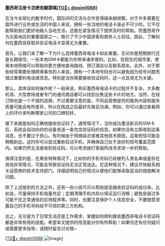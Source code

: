 **墨西哥注册卡怎麽收驗證碼[[TG💪+ @esim1088](https://t.me/s/esim1088)]**

在当今全球化的数字时代，国际间的交流与合作变得越来越频繁。对于许多需要在国外进行业务或生活的中国人来说，拥有一张当地的电话卡是必不可少的。它不仅能帮助我们更好地融入当地生活，还能在紧急情况下提供及时的帮助。而墨西哥作为北美地区的重要国家之一，吸引了不少中国游客和商务人士前往。因此，了解如何在墨西哥获取并验证电话卡显得尤为重要。

首先，让我们来了解一下为什么选择墨西哥电话卡如此重要。无论你是短期旅行还是长期居住，一张本地SIM卡都能为你带来诸多便利。比如，在陌生的城市里，使用本地网络可以帮助你更方便地查询路线、预订酒店以及联系朋友。此外，对于那些经常需要处理跨境事务的人来说，拥有一个本地号码也可以避免因为信号问题而错过重要的电话或信息。特别是当你需要接收验证码时，这一点显得尤为关键。

那么，具体该如何操作呢？一般来说，购买墨西哥电话卡的过程并不复杂。大多数机场、大型商场或者专门的通讯商店都可以找到出售这些卡片的地方。当然，在线订购也是一个不错的选择。不过需要注意的是，不同运营商提供的服务内容和服务质量可能会有所差异，所以在挑选之前最好先做足功课。例如，你可以通过查看网上的评价来判断哪家公司的口碑较好。

接下来就是如何正确地接收验证码了。通常情况下，当你成功激活新买的SIM卡后，系统会自动向你的设备发送一条包含验证码的信息。如果你没有立即收到这条消息，也不要过于担心。有时候由于网络延迟或者其他技术原因，这条短信可能会稍晚到达。这时你可以尝试重新启动手机，并确保自己处于良好的信号覆盖范围内。如果仍然无法接收到验证码，可以考虑拨打客服热线寻求进一步的帮助。

值得注意的是，在某些特殊情况下，比如你的手机号码已经被列入黑名单或是存在其他异常情况，可能会导致验证码无法正常送达。在这种情况下，建议尽快联系相关运营商的技术支持部门，详细说明自己的情况以便他们能够采取适当的措施解决问题。

除了上述提到的方法之外，还有一些小技巧可以帮助提高接收验证码的成功率。比如说，尽量保持手机电量充足；定期清理手机内存以保证运行流畅；避免安装过多可能干扰正常通信的应用程序等。同时，也要注意保护个人信息安全，不要随意泄露自己的手机号码给不可信的第三方机构。

总之，无论是为了日常生活还是工作需求，掌握如何顺利接收墨西哥电话卡验证码都是非常有用的技能。希望本文提供的信息能对你有所帮助！如果你还有任何疑问或需要更多指导，请随时留言讨论哦~

[[TG💪+ @esim1088](https://t.me/s/esim1088) ![Image](https://i.postimg.cc/4NQfJmqS/Snipaste-2025-05-13-00-14-12.png)]